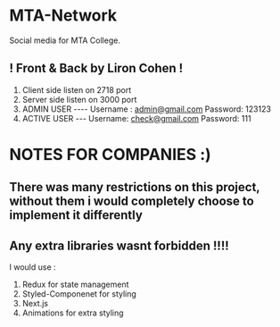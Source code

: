 # MTA-Network
Social media for MTA College.

## ! Front & Back by Liron Cohen !

1. Client side listen on 2718 port
2. Server side listen on 3000 port
3. ADMIN USER ---- Username : admin@gmail.com  Password: 123123
4. ACTIVE USER --- Username: check@gmail.com   Password: 111


# NOTES FOR COMPANIES :)

## There was many restrictions on this project, without them i would completely choose to implement it differently
## Any extra libraries wasnt forbidden !!!!

I would use :
1. Redux for state management
2. Styled-Componenet for styling
3. Next.js
4. Animations for extra styling



